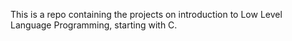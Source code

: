 This is a repo containing the projects on introduction to Low Level Language Programming, starting with C.
